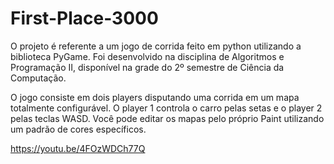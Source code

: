 # First-Place-3000

O projeto é referente a um jogo de corrida feito em python utilizando a biblioteca PyGame. 
Foi desenvolvido na disciplina de Algoritmos e Programação II, disponível na grade do 2º semestre de Ciência da Computação. 

O jogo consiste em dois players disputando uma corrida em um mapa totalmente configurável. O player 1 controla o carro pelas setas e o player 2 pelas teclas WASD. 
Você pode editar os mapas pelo próprio Paint utilizando um padrão de cores específicos.

https://youtu.be/4FOzWDCh77Q
